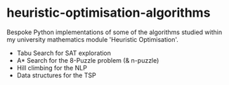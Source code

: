 # heuristic-optimisation-algorithms
Bespoke Python implementations of some of the algorithms studied within my university mathematics module 'Heuristic Optimisation'.

- Tabu Search for SAT exploration
- A* Search for the 8-Puzzle problem (& n-puzzle)
- Hill climbing for the NLP
- Data structures for the TSP